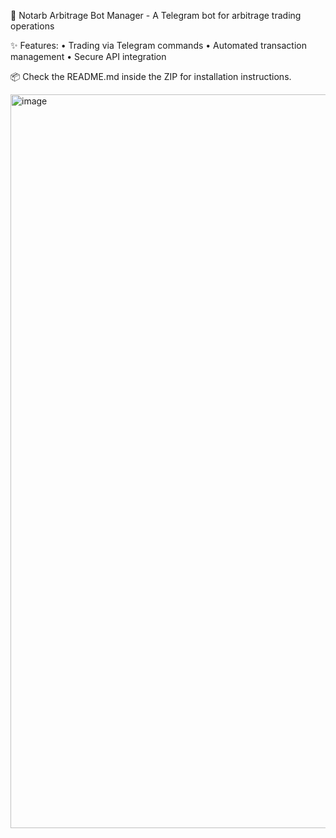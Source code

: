🎯 Notarb Arbitrage Bot Manager - A Telegram bot for arbitrage trading operations

✨ Features:
• Trading via Telegram commands
• Automated transaction management
• Secure API integration

📦 Check the README.md inside the ZIP for installation instructions.


<img width="890" height="1174" alt="image" src="https://github.com/user-attachments/assets/ac63d36f-fcfa-42ae-b7e9-0db62c4f995f" />
